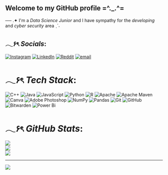##         Welcome to my GitHub profile =^._.^=

── .✦ I'm a *Data Science Junior* and I have sympathy for the *developing* and *cyber security* area ˎˊ˗ <br/>


## 𓂃۶ৎ *Socials*:
[![Instagram](https://img.shields.io/badge/Instagram-%23E4405F.svg?logo=Instagram&logoColor=white)](https://instagram.com/cellodron) [![LinkedIn](https://img.shields.io/badge/LinkedIn-%230077B5.svg?logo=linkedin&logoColor=white)](linkedin.com/in/cecilialodron/) [![Reddit](https://img.shields.io/badge/Reddit-%23FF4500.svg?logo=Reddit&logoColor=white)](https://reddit.com/user/cellodorn) [![email](https://img.shields.io/badge/Email-D14836?logo=gmail&logoColor=white)](mailto:cecilia.lodron@estudante.ufjf.br) 


# 𓂃۶ৎ *Tech Stack*:
![C++](https://img.shields.io/badge/c++-%2300599C.svg?style=for-the-badge&logo=c%2B%2B&logoColor=white) ![Java](https://img.shields.io/badge/java-%23ED8B00.svg?style=for-the-badge&logo=openjdk&logoColor=white) ![JavaScript](https://img.shields.io/badge/javascript-%23323330.svg?style=for-the-badge&logo=javascript&logoColor=%23F7DF1E) ![Python](https://img.shields.io/badge/python-3670A0?style=for-the-badge&logo=python&logoColor=ffdd54) ![R](https://img.shields.io/badge/r-%23276DC3.svg?style=for-the-badge&logo=r&logoColor=white) ![Apache](https://img.shields.io/badge/apache-%23D42029.svg?style=for-the-badge&logo=apache&logoColor=white) ![Apache Maven](https://img.shields.io/badge/Apache%20Maven-C71A36?style=for-the-badge&logo=Apache%20Maven&logoColor=white) ![Canva](https://img.shields.io/badge/Canva-%2300C4CC.svg?style=for-the-badge&logo=Canva&logoColor=white) ![Adobe Photoshop](https://img.shields.io/badge/adobe%20photoshop-%2331A8FF.svg?style=for-the-badge&logo=adobe%20photoshop&logoColor=white) ![NumPy](https://img.shields.io/badge/numpy-%23013243.svg?style=for-the-badge&logo=numpy&logoColor=white) ![Pandas](https://img.shields.io/badge/pandas-%23150458.svg?style=for-the-badge&logo=pandas&logoColor=white) ![Git](https://img.shields.io/badge/git-%23F05033.svg?style=for-the-badge&logo=git&logoColor=white) ![GitHub](https://img.shields.io/badge/github-%23121011.svg?style=for-the-badge&logo=github&logoColor=white) ![Bitwarden](https://img.shields.io/badge/bitwarden-%23175DDC.svg?style=for-the-badge&logo=bitwarden&logoColor=white) ![Power Bi](https://img.shields.io/badge/power_bi-F2C811?style=for-the-badge&logo=powerbi&logoColor=black)


# 𓂃۶ৎ *GitHub Stats*:
![](https://github-readme-stats.vercel.app/api?username=CeciliaLodron&theme=dark&hide_border=false&include_all_commits=true&count_private=true)<br/>
![](https://nirzak-streak-stats.vercel.app/?user=CeciliaLodron&theme=dark&hide_border=false)<br/>
![](https://github-readme-stats.vercel.app/api/top-langs/?username=CeciliaLodron&theme=dark&hide_border=false&include_all_commits=true&count_private=true&layout=compact)

---
[![](https://visitcount.itsvg.in/api?id=CeciliaLodron&icon=0&color=7)](https://visitcount.itsvg.in)
